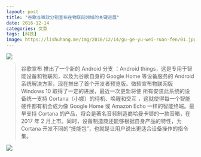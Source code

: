 ```yaml
---
layout: post
title: "谷歌与微软分别宣布在物联网领域的关键进展"
date: 2016-12-14
categories: 文章
tags: [科技]
image: https://lishuhang.me/img/2016/12/14/gu-ge-yu-wei-ruan-fen/01.jpg
---
```


![](http://mmbiz.qpic.cn/mmbiz_jpg/AdRKyBVLoHJSesgckWaox5nogEzmxlEfBmI8KhslXLa5IOSkMPA8giahY2VVDic9QvPmpkD1ProRX6icsTRIsZFPg/0?wx_fmt=jpeg)

> 谷歌宣布 推出了一个新的 Android 分支 ：Android things，这是专用于智能设备和物联网，以及为谷歌自身的 Google Home 等设备服务的 Android 系统解决方案，现在推出了首个开发者预览版。微软宣布物联网版 Windows 10 取得了一定的进展，最近一次更新将使 所有安装此系统的设备统一支持 Cortana（小娜）的待机、唤醒和交互 ，这就使得每一个智能硬件都有机会成为像 Google Home 或 Amazon Echo 一样的智能终端。最早支持 Cortana 的产品，将会是著名音频制造商哈曼卡顿的一款音箱，在 2017 年 2 月上市。同时，设备制造商还能够根据自身产品的特性，为 Cortana 开发不同的“技能包”，也就是让用户说出更适合设备操作的指令集。

![](https://lishuhang.me/img/2016/12/14/gu-ge-yu-wei-ruan-fen/01.jpg)